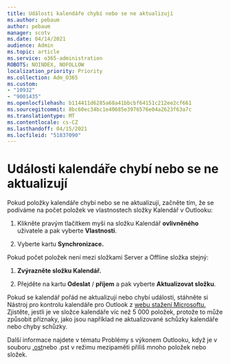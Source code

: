 ```yaml
---
title: Události kalendáře chybí nebo se ne aktualizují
ms.author: pebaum
author: pebaum
manager: scotv
ms.date: 04/14/2021
audience: Admin
ms.topic: article
ms.service: o365-administration
ROBOTS: NOINDEX, NOFOLLOW
localization_priority: Priority
ms.collection: Adm_O365
ms.custom:
- "10932"
- "9001435"
ms.openlocfilehash: b114411d6285a68a41bbcbf64151c212ee2cf661
ms.sourcegitcommit: 8bc60ec34bc1e40685e3976576e04a2623f63a7c
ms.translationtype: MT
ms.contentlocale: cs-CZ
ms.lasthandoff: 04/15/2021
ms.locfileid: "51837090"
---
```

# <a name="calendar-events-missing-or-not-updating"></a>Události kalendáře chybí nebo se ne aktualizují

Pokud položky kalendáře chybí nebo se ne aktualizují, začněte tím, že se podíváme na počet položek ve vlastnostech složky Kalendář v Outlooku: 

1. Klikněte pravým tlačítkem myši na složku Kalendář **ovlivněného** uživatele a pak vyberte **Vlastnosti**.

1. Vyberte kartu **Synchronizace.**

Pokud počet položek není mezi složkami Server a Offline složka stejný:

1.  **Zvýrazněte složku Kalendář.**

1.  Přejděte na kartu **Odeslat** / **příjem** a pak vyberte **Aktualizovat složku**.

Pokud se kalendář pořád ne aktualizují nebo chybí události, stáhněte si Nástroj pro kontrolu kalendáře pro Outlook z [webu stažení Microsoftu.](https://www.microsoft.com/download/details.aspx?id=28786) Zjistěte, jestli je ve složce kalendáře víc než 5 000 položek, protože to může způsobit příznaky, jako jsou například ne aktualizované schůzky kalendáře nebo chyby schůzky. 

Další informace najdete v tématu Problémy s výkonem Outlooku, když je v souboru [.ost](https://docs.microsoft.com/outlook/troubleshoot/performance/performance-issues-if-too-many-items-or-folders)nebo .pst v režimu mezipaměti příliš mnoho položek nebo složek.